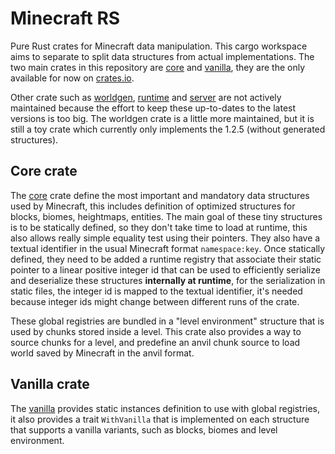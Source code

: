 # Minecraft RS

Pure Rust crates for Minecraft data manipulation. This cargo workspace aims to separate to 
split data structures from actual implementations. The two main crates in this repository
are [core](mc/core) and [vanilla](mc/vanilla), they are the only available for now on
[crates.io](https://crates.io).

Other crate such as [worldgen](mc/worldgen), [runtime](mc/runtime) and [server](mc/server)
are not actively maintained because the effort to keep these up-to-dates to the latest 
versions is too big. The worldgen crate is a little more maintained, but it is still a 
toy crate which currently only implements the 1.2.5 (without generated structures).

## Core crate
The [core](mc/core) crate define the most important and mandatory data structures used by
Minecraft, this includes definition of optimized structures for blocks, biomes, heightmaps, 
entities. The main goal of these tiny structures is to be statically defined, so they don't 
take time to load at runtime, this also allows really simple equality test using their 
pointers. They also have a textual identifier in the usual Minecraft format `namespace:key`.
Once statically defined, they need to be added a runtime registry that associate
their static pointer to a linear positive integer id that can be used to efficiently 
serialize and deserialize these structures **internally at runtime**, for the serialization
in static files, the integer id is mapped to the textual identifier, it's needed because
integer ids might change between different runs of the crate. 

These global registries are bundled in a "level environment" structure that is used by chunks
stored inside a level. This crate also provides a way to source chunks for a level, and 
predefine an anvil chunk source to load world saved by Minecraft in the anvil format.

## Vanilla crate
The [vanilla](mc/vanilla) provides static instances definition to use with global registries,
it also provides a trait `WithVanilla` that is implemented on each structure that supports a
vanilla variants, such as blocks, biomes and level environment.
